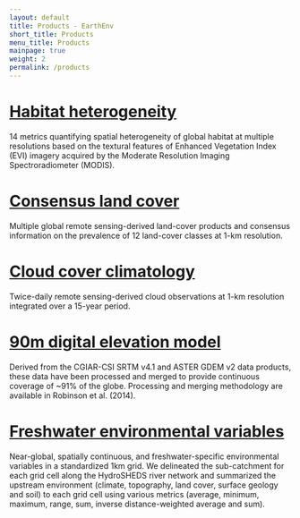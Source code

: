 ```yaml
---
layout: default
title: Products - EarthEnv
short_title: Products
menu_title: Products
mainpage: true
weight: 2
permalink: /products
---
```


<div class="bg habitat"></div>
<div class="jumbotron">
  <a href="/texture"><h1>Habitat heterogeneity</h1></a>
  <p>14 metrics quantifying spatial heterogeneity of global habitat at multiple resolutions based on the textural features of Enhanced Vegetation Index (EVI) imagery acquired by the Moderate Resolution Imaging Spectroradiometer (MODIS). 
  </p>
</div>
<div class="bg landcover"></div>
<div class="jumbotron">
  <a href="/landcover"><h1>Consensus land cover</h1></a>
  <p>Multiple global remote sensing-derived land-cover products and consensus information on the prevalence of 12 land-cover classes at 1-km resolution.</p>
</div>
<div class="bg cloud"></div>
<div class="jumbotron">
  <a href="/cloud"><h1>Cloud cover climatology</h1></a>
  <p>
Twice-daily remote sensing-derived cloud observations at 1-km resolution integrated over a 15-year period.
</p>
</div>
<div class="bg dem"></div>
<div class="jumbotron">
<a href="/DEM"><h1>90m digital elevation model</h1></a>
<p>
Derived from the CGIAR-CSI SRTM v4.1 and ASTER GDEM v2 data products, these data have been processed and merged to provide continuous coverage of ~91% of the globe. Processing and merging methodology are available in Robinson et al. (2014).
</p>
</div>
<div class="bg streams"></div>
<div class="jumbotron">
<a href="/streams"><h1>Freshwater environmental variables</h1></a>
<p>
Near-global, spatially continuous, and freshwater-specific environmental variables in a standardized 1km grid. We delineated the sub-catchment for each grid cell along the HydroSHEDS river network and summarized the upstream environment (climate, topography, land cover, surface geology and soil) to each grid cell using various metrics (average, minimum, maximum, range, sum, inverse distance-weighted average and sum). </p></div>
